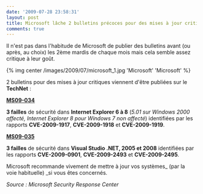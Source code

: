 ```yaml
---
date: '2009-07-28 23:58:31'
layout: post
title: Microsoft lâche 2 bulletins précoces pour des mises à jour critiques
comments: true
---
```


Il n'est pas dans l'habitude de Microsoft de publier des bulletins avant (ou après, au choix) les 2ème mardis de chaque mois mais cela semble assez critique à leur goût.

{% img center /images/2009/07/microsoft_1.jpg 'Microsoft' 'Microsoft' %}

2 bulletins pour des mises à jour critiques viennent d'être publiées sur le **TechNet** :

[**MS09-034**](http://www.microsoft.com/technet/security/bulletin/ms09-034.mspx)

**3 failles** de sécurité dans **Internet Explorer 6 à 8** (_5.01 sur Windows 2000 affecté, Internet Explorer 8 pour Windows 7 non affecté_) identifiées par les rapports **CVE-2009-1917**, **CVE-2009-1918** et **CVE-2009-1919**.

[**MS09-035**](http://www.microsoft.com/technet/security/bulletin/ms09-035.mspx)

**3 failles** de sécurité dans **Visual Studio .NET, 2005 et 2008** identifiées par les rapports **CVE-2009-0901**, **CVE-2009-2493** et **CVE-2009-2495**.

Microsoft recommande vivement de mettre à jour vos systèmes_ (par la voie habituelle) _si vous êtes concernés.

_Source : Microsoft Security Response Center_
